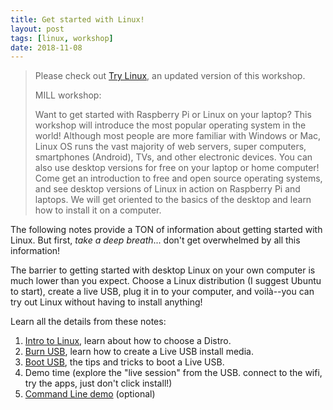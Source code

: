 ```yaml
---
title: Get started with Linux!
layout: post
tags: [linux, workshop]
date: 2018-11-08
---
```


> Please check out [Try Linux](https://evanwill.github.io/try-linux/), an updated version of this workshop.
>
> MILL workshop:
>
> Want to get started with Raspberry Pi or Linux on your laptop? 
> This workshop will introduce the most popular operating system in the world! 
> Although most people are more familiar with Windows or Mac, Linux OS runs the vast majority of web servers, super computers, smartphones (Android), TVs, and other electronic devices. 
> You can also use desktop versions for free on your laptop or home computer!
> Come get an introduction to free and open source operating systems, and see desktop versions of Linux in action on Raspberry Pi and laptops. 
> We will get oriented to the basics of the desktop and learn how to install it on a computer.

The following notes provide a TON of information about getting started with Linux. 
But first, *take a deep breath*... don't get overwhelmed by all this information! 

The barrier to getting started with desktop Linux on your own computer is much lower than you expect. 
Choose a Linux distribution (I suggest Ubuntu to start), create a live USB, plug it in to your computer, and voilà--you can try out Linux without having to install anything!

Learn all the details from these notes:

1. [Intro to Linux](https://evanwill.github.io/_drafts/notes/linux-intro.html), learn about how to choose a Distro.
2. [Burn USB](https://evanwill.github.io/_drafts/notes/burn-iso.html), learn how to create a Live USB install media.
3. [Boot USB](https://evanwill.github.io/_drafts/notes/linux-boot-usb.html), the tips and tricks to boot a Live USB.
4. Demo time (explore the "live session" from the USB. connect to the wifi, try the apps, just don't click install!)
5. [Command Line demo](https://evanwill.github.io/_drafts/notes/commandline.html) (optional)
